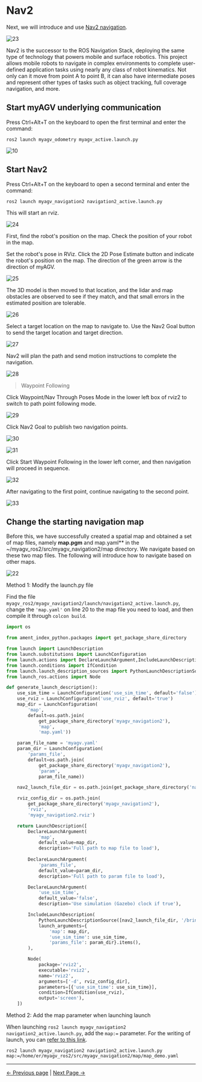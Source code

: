 # Nav2

Next, we will introduce and use [Nav2 navigation](https://docs.nav2.org/).

![23](../../resources/6-SDKDevelopment/6.3/23.png)

Nav2 is the successor to the ROS Navigation Stack, deploying the same type of technology that powers mobile and surface robotics. This project allows mobile robots to navigate in complex environments to complete user-defined application tasks using nearly any class of robot kinematics. Not only can it move from point A to point B, it can also have intermediate poses and represent other types of tasks such as object tracking, full coverage navigation, and more.

## Start myAGV underlying communication

Press Ctrl+Alt+T on the keyboard to open the first terminal and enter the command:

```
ros2 launch myagv_odometry myagv_active.launch.py
```

![10](../../resources/6-SDKDevelopment/6.3/10.png)

## Start Nav2

Press Ctrl+Alt+T on the keyboard to open a second terminal and enter the command:

```
ros2 launch myagv_navigation2 navigation2_active.launch.py
```

This will start an rviz.

![24](../../resources/6-SDKDevelopment/6.3/24.png)

First, find the robot's position on the map. Check the position of your robot in the map.

Set the robot's pose in RViz. Click the 2D Pose Estimate button and indicate the robot's position on the map. The direction of the green arrow is the direction of myAGV.

![25](../../resources/6-SDKDevelopment/6.3/25.png)

The 3D model is then moved to that location, and the lidar and map obstacles are observed to see if they match, and that small errors in the estimated position are tolerable.

![26](../../resources/6-SDKDevelopment/6.3/26.png)

Select a target location on the map to navigate to. Use the Nav2 Goal button to send the target location and target direction.

![27](../../resources/6-SDKDevelopment/6.3/27.png)

Nav2 will plan the path and send motion instructions to complete the navigation.

![28](../../resources/6-SDKDevelopment/6.3/28.png)

> Waypoint Following

Click Waypoint/Nav Through Poses Mode in the lower left box of rviz2 to switch to path point following mode.

![29](../../resources/6-SDKDevelopment/6.3/29.png)

Click Nav2 Goal to publish two navigation points.

![30](../../resources/6-SDKDevelopment/6.3/30.png)

![31](../../resources/6-SDKDevelopment/6.3/31.png)

Click Start Waypoint Following in the lower left corner, and then navigation will proceed in sequence.

![32](../../resources/6-SDKDevelopment/6.3/32.png)

After navigating to the first point, continue navigating to the second point.

![33](../../resources/6-SDKDevelopment/6.3/33.png)

## Change the starting navigation map

Before this, we have successfully created a spatial map and obtained a set of map files, namely **map.pgm** and map.yaml** in the ~/myagv_ros2/src/myagv_navigation2/map directory. We navigate based on these two map files. The following will introduce how to navigate based on other maps.

![22](../../resources/6-SDKDevelopment/6.3/22.png)

Method 1: Modify the launch.py ​​file

Find the file `myagv_ros2/myagv_navigation2/launch/navigation2_active.launch.py`, change the `'map.yaml'` on line 20 to the map file you need to load, and then compile it through `colcon build`.

```python
import os

from ament_index_python.packages import get_package_share_directory

from launch import LaunchDescription
from launch.substitutions import LaunchConfiguration
from launch.actions import DeclareLaunchArgument,IncludeLaunchDescription
from launch.conditions import IfCondition
from launch.launch_description_sources import PythonLaunchDescriptionSource
from launch_ros.actions import Node

def generate_launch_description():
    use_sim_time = LaunchConfiguration('use_sim_time', default='false')
    use_rviz = LaunchConfiguration('use_rviz', default='true')
    map_dir = LaunchConfiguration(
        'map',
        default=os.path.join(
            get_package_share_directory('myagv_navigation2'),
            'map',
            'map.yaml'))

    param_file_name = 'myagv.yaml'
    param_dir = LaunchConfiguration(
        'params_file',
        default=os.path.join(
            get_package_share_directory('myagv_navigation2'),
            'param',
            param_file_name))

    nav2_launch_file_dir = os.path.join(get_package_share_directory('nav2_bringup'), 'launch')

    rviz_config_dir = os.path.join(
        get_package_share_directory('myagv_navigation2'),
        'rviz',
        'myagv_navigation2.rviz')

    return LaunchDescription([
        DeclareLaunchArgument(
            'map',
            default_value=map_dir,
            description='Full path to map file to load'),
    
        DeclareLaunchArgument(
            'params_file',
            default_value=param_dir,
            description='Full path to param file to load'),

        DeclareLaunchArgument(
            'use_sim_time',
            default_value='false',
            description='Use simulation (Gazebo) clock if true'),

        IncludeLaunchDescription(
            PythonLaunchDescriptionSource([nav2_launch_file_dir, '/bringup_launch.py']),
            launch_arguments={
                'map': map_dir,
                'use_sim_time': use_sim_time,
                'params_file': param_dir}.items(),
        ),

        Node(
            package='rviz2',
            executable='rviz2',
            name='rviz2',
            arguments=['-d', rviz_config_dir],
            parameters=[{'use_sim_time': use_sim_time}],
            condition=IfCondition(use_rviz),
            output='screen'),
    ])
```

Method 2: Add the map parameter when launching launch

When launching `ros2 launch myagv_navigation2 navigation2_active.launch.py`, add the `map:=` parameter. For the writing of launch, you can [refer to this link](https://docs.ros.org/en/galactic/Tutorials/Intermediate/Launch/Using-Substitutions.html).

```
ros2 launch myagv_navigation2 navigation2_active.launch.py map:=/home/er/myagv_ros2/src/myagv_navigation2/map/map_demo.yaml
```

---

[← Previous page](6.2.6-Real-time_Mapping_with_Cartographer.md) | [Next Page →](6.2.8-Rtabmap.md)
